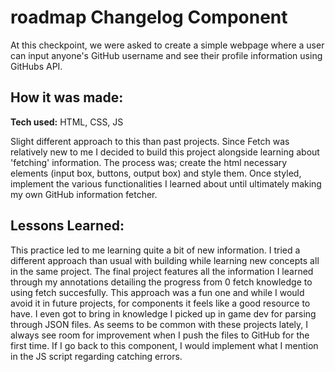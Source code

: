 # roadmap Changelog Component
At this checkpoint, we were asked to create a simple webpage where a user can input anyone's GitHub username and see their profile information using GitHubs API.

## How it was made:

**Tech used:** HTML, CSS, JS

Slight different approach to this than past projects. Since Fetch was relatively new to me I decided to build this project alongside
learning about 'fetching' information. The process was; create the html necessary elements (input box, buttons, output box) and style them. 
Once styled, implement the various functionalities I learned about until ultimately making my own GitHub information fetcher.

## Lessons Learned:

This practice led to me learning quite a bit of new information. I tried a different approach than usual with building while learning new 
concepts all in the same project. The final project features all the information I learned through my annotations detailing the progress from 0 fetch 
knowledge to using fetch succesfully. This approach was a fun one and while I would avoid it in future projects, for components it feels like a 
good resource to have. I even got to bring in knowledge I picked up in game dev for parsing through JSON files. As seems to be common with 
these projects lately, I always see room for improvement when I push the files to GitHub for the first time. If I go back to this component,
I would implement what I mention in the JS script regarding catching errors.
